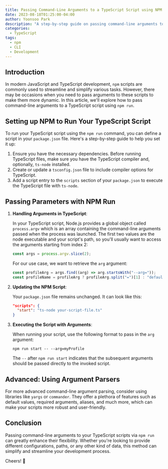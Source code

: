 ```yaml
---
title: Passing Command-Line Arguments to a TypeScript Script using NPM
date: 2023-08-18T01:25:00-04:00
author: Yoonsoo Park
description: "A step-by-step guide on passing command-line arguments to a TypeScript script using npm run."
categories:
  - TypeScript
tags:
  - npm
  - CLI
  - Development
---
```


## Introduction

In modern JavaScript and TypeScript development, `npm` scripts are commonly used to streamline and simplify various tasks. However, there may be occasions when you need to pass arguments to these scripts to make them more dynamic. In this article, we'll explore how to pass command-line arguments to a TypeScript script using `npm run`.

## Setting up NPM to Run Your TypeScript Script

To run your TypeScript script using the `npm run` command, you can define a script in your `package.json` file. Here's a step-by-step guide to help you set it up:

1. Ensure you have the necessary dependencies. Before running TypeScript files, make sure you have the TypeScript compiler and, optionally, `ts-node` installed.
2. Create or update a `tsconfig.json` file to include compiler options for TypeScript.
3. Add a script entry to the `scripts` section of your `package.json` to execute the TypeScript file with `ts-node`.

## Passing Parameters with NPM Run

1. **Handling Arguments in TypeScript**:

   In your TypeScript script, Node.js provides a global object called `process.argv` which is an array containing the command-line arguments passed when the process was launched. The first two values are the node executable and your script's path, so you'll usually want to access the arguments starting from index 2:

   ```typescript
   const args = process.argv.slice(2);
   ```

   For our use case, we want to retrieve the `arg` argument:

   ```typescript
   const profileArg = args.find((arg) => arg.startsWith("--arg="));
   const profileName = profileArg ? profileArg.split("=")[1] : "default";
   ```

2. **Updating the NPM Script**:

   Your `package.json` file remains unchanged. It can look like this:

   ```json
   "scripts": {
     "start": "ts-node your-script-file.ts"
   }
   ```

3. **Executing the Script with Arguments**:

   When running your script, use the following format to pass in the `arg` argument:

   ```
   npm run start -- --arg=myProfile
   ```

   The `--` after `npm run start` indicates that the subsequent arguments should be passed directly to the invoked script.

## Advanced: Using Argument Parsers

For more advanced command-line argument parsing, consider using libraries like `yargs` or `commander`. They offer a plethora of features such as default values, required arguments, aliases, and much more, which can make your scripts more robust and user-friendly.

## Conclusion

Passing command-line arguments to your TypeScript scripts via `npm run` can greatly enhance their flexibility. Whether you're looking to provide different configurations, paths, or any other kind of data, this method can simplify and streamline your development process.

Cheers! 🍺
